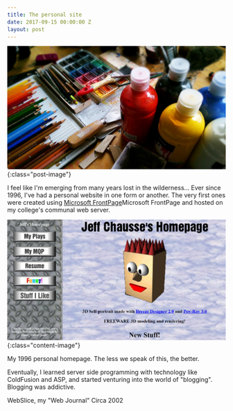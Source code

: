 ```yaml
---
title: The personal site
date: 2017-09-15 00:00:00 Z
layout: post
---
```


![Image of Paints and Art Tools](/assets/img/posts/designart.jpg){:class="post-image"}

I feel like I'm emerging from many years lost in the wilderness... Ever since 1996, I've had a personal website in one form or another.  The very first ones were created using [Microsoft FrontPage](https://en.wikipedia.org/wiki/Microsoft_FrontPage)Microsoft FrontPage and hosted on my college's communal web server.

![Very Bad 1996 Personal Homepage](/assets/img/content/1996site.png){:class="content-image"}
<p class="caption">My 1996 personal homepage. The less we speak of this, the better.</p>

Eventually, I learned server side programming with technology like ColdFusion and ASP, and started venturing into the world of "blogging". Blogging was addictive. 

<p class="caption">WebSlice, my "Web Journal" Circa 2002</p>

